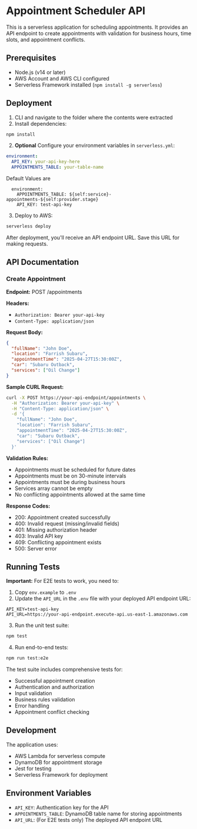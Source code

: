 # Appointment Scheduler API

This is a serverless application for scheduling appointments. It provides an API endpoint to create appointments with validation for business hours, time slots, and appointment conflicts.

## Prerequisites

- Node.js (v14 or later)
- AWS Account and AWS CLI configured
- Serverless Framework installed (`npm install -g serverless`)

## Deployment

1. CLI and navigate to the folder where the contents were extracted
2. Install dependencies:
```bash
npm install
```

2. **Optional** Configure your environment variables in `serverless.yml`:
```yaml
environment:
  API_KEY: your-api-key-here
  APPOINTMENTS_TABLE: your-table-name
```
Default Values are
```
  environment:
    APPOINTMENTS_TABLE: ${self:service}-appointments-${self:provider.stage}
    API_KEY: test-api-key
```


3. Deploy to AWS:
```bash
serverless deploy
```

After deployment, you'll receive an API endpoint URL. Save this URL for making requests.

## API Documentation

### Create Appointment

**Endpoint:** POST /appointments

**Headers:**
- `Authorization: Bearer your-api-key`
- `Content-Type: application/json`

**Request Body:**
```json
{
  "fullName": "John Doe",
  "location": "Farrish Subaru",
  "appointmentTime": "2025-04-27T15:30:00Z",
  "car": "Subaru Outback",
  "services": ["Oil Change"]
}
```

**Sample CURL Request:**
```bash
curl -X POST https://your-api-endpoint/appointments \
  -H "Authorization: Bearer your-api-key" \
  -H "Content-Type: application/json" \
  -d '{
    "fullName": "John Doe",
    "location": "Farrish Subaru",
    "appointmentTime": "2025-04-27T15:30:00Z",
    "car": "Subaru Outback",
    "services": ["Oil Change"]
  }'
```

**Validation Rules:**
- Appointments must be scheduled for future dates
- Appointments must be on 30-minute intervals
- Appointments must be during business hours
- Services array cannot be empty
- No conflicting appointments allowed at the same time

**Response Codes:**
- 200: Appointment created successfully
- 400: Invalid request (missing/invalid fields)
- 401: Missing authorization header
- 403: Invalid API key
- 409: Conflicting appointment exists
- 500: Server error

## Running Tests

**Important:** For E2E tests to work, you need to:
1. Copy `env.example` to `.env`
2. Update the `API_URL` in the `.env` file with your deployed API endpoint URL:
```
API_KEY=test-api-key
API_URL=https://your-api-endpoint.execute-api.us-east-1.amazonaws.com
```

3. Run the unit test suite:
```bash
npm test
```

4. Run end-to-end tests:
```bash
npm run test:e2e
```

The test suite includes comprehensive tests for:
- Successful appointment creation
- Authentication and authorization
- Input validation
- Business rules validation
- Error handling
- Appointment conflict checking

## Development

The application uses:
- AWS Lambda for serverless compute
- DynamoDB for appointment storage
- Jest for testing
- Serverless Framework for deployment

## Environment Variables

- `API_KEY`: Authentication key for the API
- `APPOINTMENTS_TABLE`: DynamoDB table name for storing appointments 
- `API_URL`: (For E2E tests only) The deployed API endpoint URL
